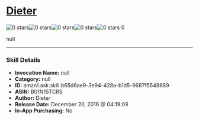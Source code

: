 # [Dieter](http://alexa.amazon.com/#skills/amzn1.ask.skill.b65d6ae9-3e94-428a-b1d5-9687f5549889)
![0 stars](../../images/ic_star_border_black_18dp_1x.png)![0 stars](../../images/ic_star_border_black_18dp_1x.png)![0 stars](../../images/ic_star_border_black_18dp_1x.png)![0 stars](../../images/ic_star_border_black_18dp_1x.png)![0 stars](../../images/ic_star_border_black_18dp_1x.png) 0

null

***

### Skill Details

* **Invocation Name:** null
* **Category:** null
* **ID:** amzn1.ask.skill.b65d6ae9-3e94-428a-b1d5-9687f5549889
* **ASIN:** B01N1STCRS
* **Author:** Dieter
* **Release Date:** December 20, 2016 @ 04:19:09
* **In-App Purchasing:** No
